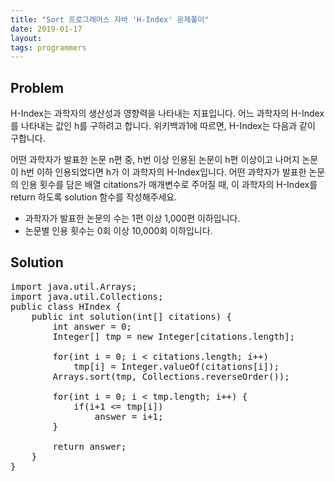 ```yaml
---
title: "Sort 프로그래머스 자바 'H-Index' 문제풀이"
date: 2019-01-17
layout:
tags: programmers
---
```



## Problem
H-Index는 과학자의 생산성과 영향력을 나타내는 지표입니다. 어느 과학자의 H-Index를 나타내는 값인 h를 구하려고 합니다. 위키백과1에 따르면, H-Index는 다음과 같이 구합니다.

어떤 과학자가 발표한 논문 n편 중, h번 이상 인용된 논문이 h편 이상이고 나머지 논문이 h번 이하 인용되었다면 h가 이 과학자의 H-Index입니다.
어떤 과학자가 발표한 논문의 인용 횟수를 담은 배열 citations가 매개변수로 주어질 때, 이 과학자의 H-Index를 return 하도록 solution 함수를 작성해주세요.

- 과학자가 발표한 논문의 수는 1편 이상 1,000편 이하입니다.
- 논문별 인용 횟수는 0회 이상 10,000회 이하입니다.

## Solution
<pre>
import java.util.Arrays;
import java.util.Collections;
public class HIndex {
	public int solution(int[] citations) {
        int answer = 0;
        Integer[] tmp = new Integer[citations.length];
        
        for(int i = 0; i < citations.length; i++)
        	tmp[i] = Integer.valueOf(citations[i]);        
        Arrays.sort(tmp, Collections.reverseOrder());
        
        for(int i = 0; i < tmp.length; i++) {
        	if(i+1 <= tmp[i])
        		answer = i+1;
        }
        
        return answer;
    }
}    
</pre>
